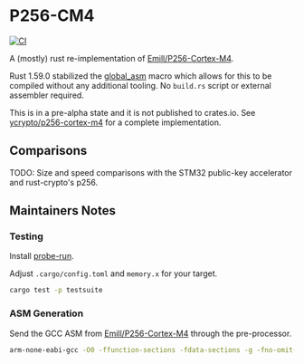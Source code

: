 # P256-CM4

[![CI](https://github.com/newAM/p256-cm4/workflows/CI/badge.svg)](https://github.com/newAM/p256-cm4/actions)

A (mostly) rust re-implementation of [Emill/P256-Cortex-M4].

Rust 1.59.0 stabilized the [global_asm] macro which allows for this to be compiled without any additional tooling.  No `build.rs` script or external assembler required.

This is in a pre-alpha state and it is not published to crates.io.  See [ycrypto/p256-cortex-m4] for a complete implementation.

## Comparisons

TODO: Size and speed comparisons with the STM32 public-key accelerator and rust-crypto's p256.

## Maintainers Notes

### Testing

Install [probe-run].

Adjust `.cargo/config.toml` and `memory.x` for your target.

```bash
cargo test -p testsuite
```

### ASM Generation

Send the GCC ASM from [Emill/P256-Cortex-M4] through the pre-processor.

```bash
arm-none-eabi-gcc -O0 -ffunction-sections -fdata-sections -g -fno-omit-frame-pointer -mthumb -march=armv7e-m -Wall -Wextra -std=c11 -march=armv7e-m -c P256-Cortex-M4/p256-cortex-m4-asm-gcc.S -E > asm.s
```

[Emill/P256-Cortex-M4]: https://github.com/Emill/P256-Cortex-M4
[global_asm]: https://doc.rust-lang.org/core/arch/macro.global_asm.html
[probe-run]: https://github.com/knurling-rs/probe-run
[ycrypto/p256-cortex-m4]: https://github.com/ycrypto/p256-cortex-m4
